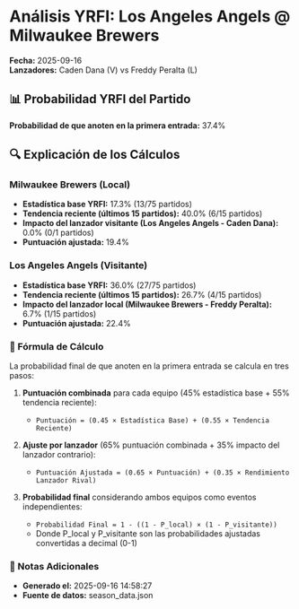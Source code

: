 # Análisis YRFI: Los Angeles Angels @ Milwaukee Brewers

**Fecha:** 2025-09-16  
**Lanzadores:** Caden Dana (V) vs Freddy Peralta (L)

## 📊 Probabilidad YRFI del Partido

**Probabilidad de que anoten en la primera entrada:** 37.4%

## 🔍 Explicación de los Cálculos

### Milwaukee Brewers (Local)
- **Estadística base YRFI:** 17.3% (13/75 partidos)
- **Tendencia reciente (últimos 15 partidos):** 40.0% (6/15 partidos)
- **Impacto del lanzador visitante (Los Angeles Angels - Caden Dana):** 0.0% (0/1 partidos)
- **Puntuación ajustada:** 19.4%

### Los Angeles Angels (Visitante)
- **Estadística base YRFI:** 36.0% (27/75 partidos)
- **Tendencia reciente (últimos 15 partidos):** 26.7% (4/15 partidos)
- **Impacto del lanzador local (Milwaukee Brewers - Freddy Peralta):** 6.7% (1/15 partidos)
- **Puntuación ajustada:** 22.4%

### 📝 Fórmula de Cálculo

La probabilidad final de que anoten en la primera entrada se calcula en tres pasos:

1. **Puntuación combinada** para cada equipo (45% estadística base + 55% tendencia reciente):
   - `Puntuación = (0.45 × Estadística Base) + (0.55 × Tendencia Reciente)`

2. **Ajuste por lanzador** (65% puntuación combinada + 35% impacto del lanzador contrario):
   - `Puntuación Ajustada = (0.65 × Puntuación) + (0.35 × Rendimiento Lanzador Rival)`

3. **Probabilidad final** considerando ambos equipos como eventos independientes:
   - `Probabilidad Final = 1 - ((1 - P_local) × (1 - P_visitante))`
   - Donde P_local y P_visitante son las probabilidades ajustadas convertidas a decimal (0-1)

### 📌 Notas Adicionales

- **Generado el:** 2025-09-16 14:58:27
- **Fuente de datos:** season_data.json
